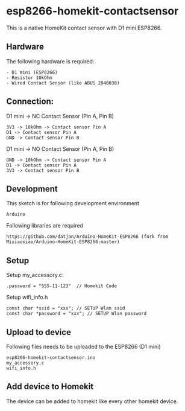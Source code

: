 # esp8266-homekit-contactsensor
This is a native HomeKit contact sensor with D1 mini ESP8266.

## Hardware
The following hardware is required:
```
- D1 mini (ESP8266)
- Resistor 10kOhm
- Wired Contact Sensor (like ABUS 2040038)
```

## Connection:

D1 mini -> NC Contact Sensor (Pin A, Pin B)
```
3V3 -> 10kOhm -> Contact sensor Pin A
D1 -> Contact sensor Pin A
GND -> Contact sensor Pin B
```

D1 mini -> NO Contact Sensor (Pin A, Pin B)
```
GND -> 10kOhm -> Contact sensor Pin A
D1 -> Contact sensor Pin A
3V3 -> Contact sensor Pin B
```

## Development
This sketch is for following development environment
```
Arduino
```

Following libraries are required
```
https://github.com/datjan/Arduino-HomeKit-ESP8266 (fork from Mixiaoxiao/Arduino-HomeKit-ESP8266:master)
```

## Setup
Setup my_accessory.c:
```
.password = "555-11-123"  // Homekit Code
```

Setup wifi_info.h
```
const char *ssid = "xxx"; // SETUP Wlan ssid
const char *password = "xxx"; // SETUP Wlan password
```

## Upload to device
Following files needs to be uploaded to the ESP8266 (D1 mini)
```
esp8266-homekit-contactsensor.ino
my_accessory.c
wifi_info.h
```

## Add device to Homekit
The device can be added to homekit like every other homekit device.
